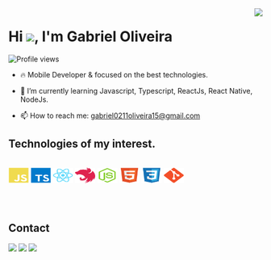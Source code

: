 <img align="right" height="590em" src="https://raw.githubusercontent.com/gist/gabrielodeveloper/3b0ab020e761a6338a57eb4c42247a2e/raw/79f44839ecf3391b4880a359233178a97a4c8cfd/githubcard.svg"/>
<h1 align="left">Hi <img src="https://raw.githubusercontent.com/kaueMarques/kaueMarques/master/hi.gif" height="30px">, I'm Gabriel Oliveira</h1>
<p align="left"> <img src="https://komarev.com/ghpvc/?username=gabrielodeveloper&color=yellow" alt="Profile views" /> </p>

- 🔥 Mobile Developer & focused on the best technologies.

- 🌱 I’m currently learning Javascript, Typescript, ReactJs, React Native, NodeJs.

- 📫 How to reach me: gabriel0211oliveira15@gmail.com


## Technologies of my interest.

<div style="display: inline_block"><br>
  <img align="center" alt="Gabriel-Js" height="30" width="40" src="https://raw.githubusercontent.com/devicons/devicon/master/icons/javascript/javascript-plain.svg">
  <img align="center" alt="Gabriel-Ts" height="30" width="40" src="https://raw.githubusercontent.com/devicons/devicon/master/icons/typescript/typescript-plain.svg">
  <img align="center" alt="Gabriel-React" height="30" width="40" src="https://raw.githubusercontent.com/devicons/devicon/master/icons/react/react-original.svg">
      <img align="center" alt="Gabriel-CSS" height="30" width="40" src="https://raw.githubusercontent.com/devicons/devicon/master/icons/nestjs/nestjs-plain.svg">
  <img align="center" alt="Gabriel-CSS" height="30" width="40" src="https://raw.githubusercontent.com/devicons/devicon/master/icons/nodejs/nodejs-original.svg">
  <img align="center" alt="Gabriel-HTML" height="30" width="40" src="https://raw.githubusercontent.com/devicons/devicon/master/icons/html5/html5-original.svg">
  <img align="center" alt="Gabriel-CSS" height="30" width="40" src="https://raw.githubusercontent.com/devicons/devicon/master/icons/css3/css3-original.svg">
    <img align="center" alt="Gabriel-CSS" height="30" width="40" src="https://raw.githubusercontent.com/devicons/devicon/master/icons/git/git-original.svg">

</div>

<br><br>

## Contact

<div> 
  <a href="https://instagram.com/gabrieloliveirasz" target="_blank"><img src="https://img.shields.io/badge/-Instagram-%23E4405F?style=for-the-badge&logo=instagram&logoColor=white" target="_blank"></a>
  <a href = "mailto:gabriel0211oliveira15@gmail.com"><img src="https://img.shields.io/badge/-Gmail-%23333?style=for-the-badge&logo=gmail&logoColor=white" target="_blank"></a>
  <a href="https://www.linkedin.com/in/gabrielodeveloper" target="_blank"><img src="https://img.shields.io/badge/-LinkedIn-%230077B5?style=for-the-badge&logo=linkedin&logoColor=white" target="_blank"></a> 
 
</div>

<!--

<br><br>




Here are some ideas to get you started:

- 🔭 I’m currently working on ...
- 🌱 I’m currently learning ...
- 👯 I’m looking to collaborate on ...
- 🤔 I’m looking for help with ...
- 💬 Ask me about ...
- 📫 How to reach me: ...
- 😄 Pronouns: ...
- ⚡ Fun fact: ...
-->
